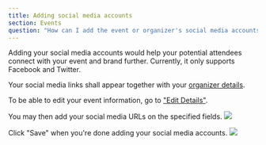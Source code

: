 ```yaml
---
title: Adding social media accounts
section: Events
question: "How can I add the event or organizer's social media accounts?"
---
```


Adding your social media accounts would help your potential attendees connect with your event and brand further. Currently, it only supports Facebook and Twitter. 

Your social media links shall appear together with your [organizer details].

To be able to edit your event information, go to ["Edit Details"].

You may then add your social media URLs on the specified fields.
![](http://i.imgur.com/8E9uGBP.png)

Click "Save" when you're done adding your social media accounts.
![](http://i.imgur.com/hBhe1Ua.png)


["Edit Details"]:editing-event-details.html
[organizer details]:changing-event-organization.html

